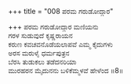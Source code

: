 +++
title = "008 ಪರಮ ಗರುಡೋದ್ಗಾರ"

+++
ಪರಮ ಗರುಡೋದ್ಗಾರ ಮಣಿಯನು  
ಗರಳ ಸುಡುವುದೆ ಕೃಷ್ಣರಾಯನ  
ಕರುಣ ಕವಚವನೊಡೆಯಲಾಪವೆ ಎಮ್ಮ ಕೈದುಗಳು  
ಅರಸ ಮರುಳೈ ಧರ್ಮಪುತ್ರನ  
ಬೆರಸಿ ತುಡುಕಲು ತಡೆದನರಿಯಾ  
ಮುರಹರನ ಮೈದುನನು ಬಳಿಕೆಮ್ಮಳವೆ ಹೇಳೆಂದ     ॥8॥